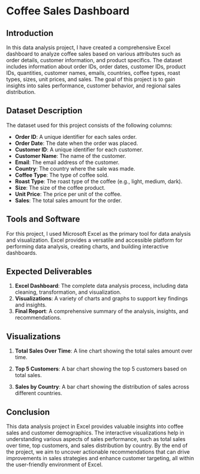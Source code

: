 

# Coffee Sales Dashboard

## Introduction

In this data analysis project, I have created a comprehensive Excel dashboard to analyze coffee sales based on various attributes such as order details, customer information, and product specifics. The dataset includes information about order IDs, order dates, customer IDs, product IDs, quantities, customer names, emails, countries, coffee types, roast types, sizes, unit prices, and sales. The goal of this project is to gain insights into sales performance, customer behavior, and regional sales distribution.

## Dataset Description

The dataset used for this project consists of the following columns:
- **Order ID**: A unique identifier for each sales order.
- **Order Date**: The date when the order was placed.
- **Customer ID**: A unique identifier for each customer.
- **Customer Name**: The name of the customer.
- **Email**: The email address of the customer.
- **Country**: The country where the sale was made.
- **Coffee Type**: The type of coffee sold.
- **Roast Type**: The roast type of the coffee (e.g., light, medium, dark).
- **Size**: The size of the coffee product.
- **Unit Price**: The price per unit of the coffee.
- **Sales**: The total sales amount for the order.

## Tools and Software

For this project, I used Microsoft Excel as the primary tool for data analysis and visualization. Excel provides a versatile and accessible platform for performing data analysis, creating charts, and building interactive dashboards.

## Expected Deliverables

1. **Excel Dashboard**: The complete data analysis process, including data cleaning, transformation, and visualization.
2. **Visualizations**: A variety of charts and graphs to support key findings and insights.
3. **Final Report**: A comprehensive summary of the analysis, insights, and recommendations.

## Visualizations

1. **Total Sales Over Time**: A line chart showing the total sales amount over time.

   
2. **Top 5 Customers**: A bar chart showing the top 5 customers based on total sales.

   
3. **Sales by Country**: A bar chart showing the distribution of sales across different countries.

   
## Conclusion

This data analysis project in Excel provides valuable insights into coffee sales and customer demographics. The interactive visualizations help in understanding various aspects of sales performance, such as total sales over time, top customers, and sales distribution by country. By the end of the project, we aim to uncover actionable recommendations that can drive improvements in sales strategies and enhance customer targeting, all within the user-friendly environment of Excel.

